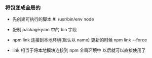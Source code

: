 ### 将包变成全局的

- 先创建可执行的脚本 #! /usr/bin/env node
- 配制 package.json 中的 bin 字段
- npm link 连接到本地环境(默认以 name) 更新的时候 npm link --force

- link 相当于将本地模块连接到 npm 全局环境中 以后就可以直接使用了
